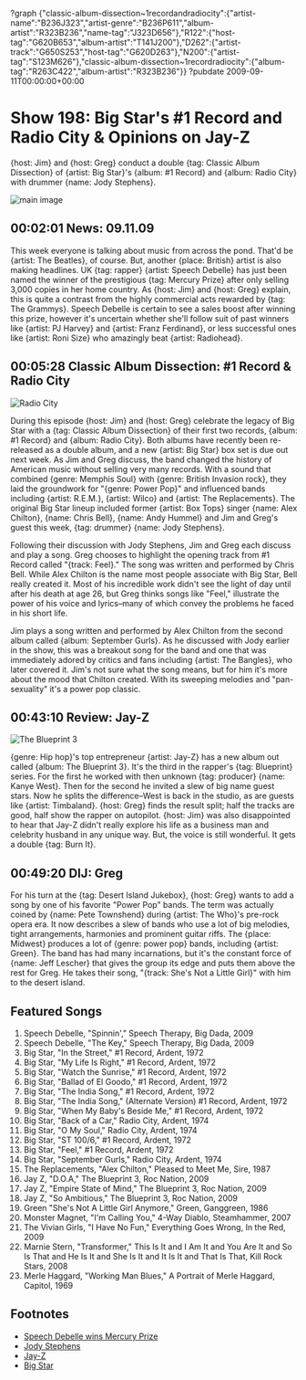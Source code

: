 ?graph {"classic-album-dissection~1recordandradiocity":{"artist-name":"B236J323","artist-genre":"B236P611","album-artist":"R323B236","name-tag":"J323D656"},"R122":{"host-tag":"G620B653","album-artist":"T141J200"},"D262":{"artist-track":"G650S253","host-tag":"G620D263"},"N200":{"artist-tag":"S123M626"},"classic-album-dissection~1recordradiocity":{"album-tag":"R263C422","album-artist":"R323B236"}}
?pubdate 2009-09-11T00:00:00+00:00

# Show 198: Big Star's #1 Record and Radio City & Opinions on Jay-Z
{host: Jim} and {host: Greg} conduct a double {tag: Classic Album Dissection} of {artist: Big Star}'s {album: #1 Record} and {album: Radio City} with drummer {name: Jody Stephens}.

![main image](http://static.soundopinions.org/images/2009/bigstar.jpg)

## 00:02:01 News: 09.11.09
This week everyone is talking about music from across the pond. That'd be {artist: The Beatles}, of course. But, another {place: British} artist is also making headlines. UK {tag: rapper} {artist: Speech Debelle} has just been named the winner of the prestigious {tag: Mercury Prize} after only selling 3,000 copies in her home country. As {host: Jim} and {host: Greg} explain, this is quite a contrast from the highly commercial acts rewarded by {tag: The Grammys}. Speech Debelle is certain to see a sales boost after winning this prize, however it's uncertain whether she'll follow suit of past winners like {artist: PJ Harvey} and {artist: Franz Ferdinand}, or less successful ones like {artist: Roni Size} who amazingly beat {artist: Radiohead}.

## 00:05:28 Classic Album Dissection: #1 Record & Radio City
![Radio City](http://is2.mzstatic.com/image/thumb/Music5/v4/21/70/16/217016b4-b9ef-d397-7cf1-ef651f2460f4/source/600x600bb.jpg "2351764/910745996")

During this episode {host: Jim} and {host: Greg} celebrate the legacy of Big Star with a {tag: Classic Album Dissection} of their first two records, {album: #1 Record} and {album: Radio City}. Both albums have recently been re-released as a double album, and a new {artist: Big Star} box set is due out next week. As Jim and Greg discuss, the band changed the history of American music without selling very many records. With a sound that combined {genre: Memphis Soul} with {genre: British Invasion rock}, they laid the groundwork for "{genre: Power Pop}" and influenced bands including {artist: R.E.M.}, {artist: Wilco} and {artist: The Replacements}. The original Big Star lineup included former {artist: Box Tops} singer {name: Alex Chilton}, {name: Chris Bell}, {name: Andy Hummel} and Jim and Greg's guest this week, {tag: drummer} {name: Jody Stephens}.

Following their discussion with Jody Stephens, Jim and Greg each discuss and play a song. Greg chooses to highlight the opening track from #1 Record called "{track: Feel}." The song was written and performed by Chris Bell. While Alex Chilton is the name most people associate with Big Star, Bell really created it. Most of his incredible work didn't see the light of day until after his death at age 26, but Greg thinks songs like "Feel," illustrate the power of his voice and lyrics–many of which convey the problems he faced in his short life.

Jim plays a song written and performed by Alex Chilton from the second album called {album: September Gurls}. As he discussed with Jody earlier in the show, this was a breakout song for the band and one that was immediately adored by critics and fans including {artist: The Bangles}, who later covered it. Jim's not sure what the song means, but for him it's more about the mood that Chilton created. With its sweeping melodies and "pan-sexuality" it's a power pop classic.

## 00:43:10 Review: Jay-Z
![The Blueprint 3](http://is3.mzstatic.com/image/thumb/Music111/v4/89/2c/b8/892cb8d7-0f58-0235-e91a-7932f7c12d4c/source/600x600bb.jpg "112080/1224232528")

{genre: Hip hop}'s top entrepreneur {artist: Jay-Z} has a new album out called {album: The Blueprint 3}. It's the third in the rapper's {tag: Blueprint} series. For the first he worked with then unknown {tag: producer} {name: Kanye West}. Then for the second he invited a slew of big name guest stars. Now he splits the difference–West is back in the studio, as are guests like {artist: Timbaland}. {host: Greg} finds the result split; half the tracks are good, half show the rapper on autopilot. {host: Jim} was also disappointed to hear that Jay-Z didn't really explore his life as a business man and celebrity husband in any unique way. But, the voice is still wonderful. It gets a double {tag: Burn It}.

## 00:49:20 DIJ: Greg
For his turn at the {tag: Desert Island Jukebox}, {host: Greg} wants to add a song by one of his favorite "Power Pop" bands. The term was actually coined by {name: Pete Townshend} during {artist: The Who}'s pre-rock opera era. It now describes a slew of bands who use a lot of big melodies, tight arrangements, harmonies and prominent guitar riffs. The {place: Midwest} produces a lot of {genre: power pop} bands, including {artist: Green}. The band has had many incarnations, but it's the constant force of {name: Jeff Lescher} that gives the group its edge and puts them above the rest for Greg. He takes their song, "{track: She's Not a Little Girl}" with him to the desert island.

## Featured Songs
1. Speech Debelle, "Spinnin'," Speech Therapy, Big Dada, 2009
2. Speech Debelle, "The Key," Speech Therapy, Big Dada, 2009
3. Big Star, "In the Street," #1 Record, Ardent, 1972
4. Big Star, "My Life Is Right," #1 Record, Ardent, 1972
5. Big Star, "Watch the Sunrise," #1 Record, Ardent, 1972
6. Big Star, "Ballad of El Goodo," #1 Record, Ardent, 1972
7. Big Star, "The India Song," #1 Record, Ardent, 1972
8. Big Star, "The India Song," (Alternate Version) #1 Record, Ardent, 1972
9. Big Star, "When My Baby's Beside Me," #1 Record, Ardent, 1972
10. Big Star, "Back of a Car," Radio City, Ardent, 1974
11. Big Star, "O My Soul," Radio City, Ardent, 1974
12. Big Star, "ST 100/6," #1 Record, Ardent, 1972
13. Big Star, "Feel," #1 Record, Ardent, 1972
14. Big Star, "September Gurls," Radio City, Ardent, 1974
15. The Replacements, "Alex Chilton," Pleased to Meet Me, Sire, 1987
16. Jay Z, "D.O.A," The Blueprint 3, Roc Nation, 2009
17. Jay Z, "Empire State of Mind," The Blueprint 3, Roc Nation, 2009
18. Jay Z, "So Ambitious," The Blueprint 3, Roc Nation, 2009
19. Green "She's Not A Little Girl Anymore," Green, Ganggreen, 1986
20. Monster Magnet, "I'm Calling You," 4-Way Diablo, Steamhammer, 2007
21. The Vivian Girls, "I Have No Fun," Everything Goes Wrong, In the Red, 2009
22. Marnie Stern, "Transformer," This Is It and I Am It and You Are It and So Is That and He Is It and She Is It and It Is It and That Is That, Kill Rock Stars, 2008
23. Merle Haggard, "Working Man Blues," A Portrait of Merle Haggard, Capitol, 1969

## Footnotes 
- [Speech Debelle wins Mercury Prize](http://www.nme.com/news/speech-debelle/47199)
- [Jody Stephens](https://twitter.com/jody_bigstar)
- [Jay-Z](https://twitter.com/s_c_)
- [Big Star](http://www.bigstarband.com/)

